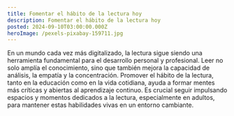 ```yaml
---
title: Fomentar el hábito de la lectura hoy
description: Fomentar el hábito de la lectura hoy
posted: 2024-09-10T03:00:00.000Z
heroImage: /pexels-pixabay-159711.jpg
---
```


En un mundo cada vez más digitalizado, la lectura sigue siendo una herramienta fundamental para el desarrollo personal y profesional. Leer no solo amplía el conocimiento, sino que también mejora la capacidad de análisis, la empatía y la concentración. Promover el hábito de la lectura, tanto en la educación como en la vida cotidiana, ayuda a formar mentes más críticas y abiertas al aprendizaje continuo. Es crucial seguir impulsando espacios y momentos dedicados a la lectura, especialmente en adultos, para mantener estas habilidades vivas en un entorno cambiante.
